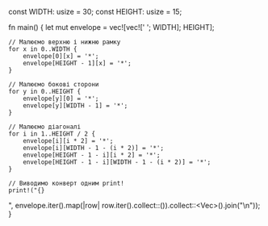 const WIDTH: usize = 30;
const HEIGHT: usize = 15;

fn main() {
    let mut envelope = vec![vec![' '; WIDTH]; HEIGHT];
    
    // Малюємо верхню і нижню рамку
    for x in 0..WIDTH {
        envelope[0][x] = '*';
        envelope[HEIGHT - 1][x] = '*';
    }
    
    // Малюємо бокові сторони
    for y in 0..HEIGHT {
        envelope[y][0] = '*';
        envelope[y][WIDTH - 1] = '*';
    }
    
    // Малюємо діагоналі
    for i in 1..HEIGHT / 2 {
        envelope[i][i * 2] = '*';
        envelope[i][WIDTH - 1 - (i * 2)] = '*';
        envelope[HEIGHT - 1 - i][i * 2] = '*';
        envelope[HEIGHT - 1 - i][WIDTH - 1 - (i * 2)] = '*';
    }
    
    // Виводимо конверт одним print!
    print!("{}
", envelope.iter().map(|row| row.iter().collect::<String>()).collect::<Vec<String>>().join("\n"));
}
